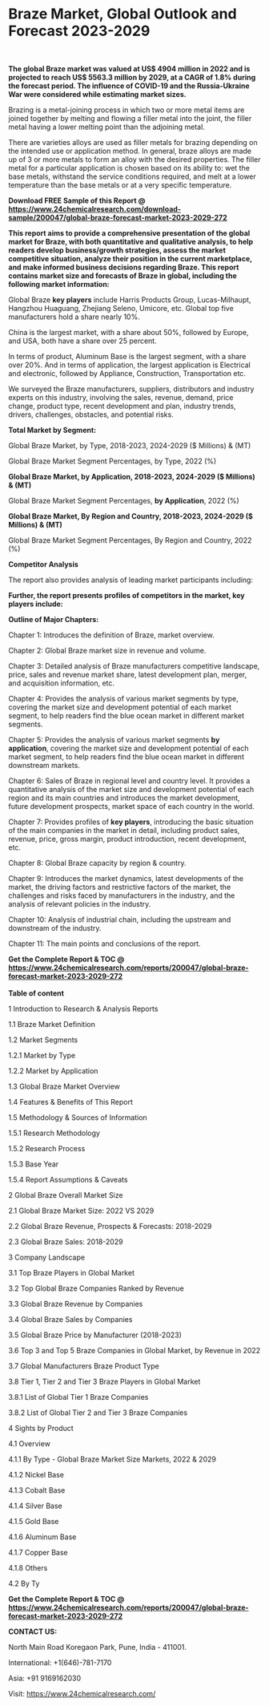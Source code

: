 <h1>Braze Market, Global Outlook and Forecast 2023-2029</h1><br/><p><strong>The global Braze market was valued at US$ 4904 million in 2022 and is projected to reach US$ 5563.3 million by 2029, at a <strong>CAGR</strong> of 1.8% during the forecast period. The influence of COVID-19 and the Russia-Ukraine War were considered while estimating market sizes.</strong></p><p>Brazing is a metal-joining process in which two or more metal items are joined together by melting and flowing a filler metal into the joint, the filler metal having a lower melting point than the adjoining metal.</p><p>There are varieties alloys are used as filler metals for brazing depending on the intended use or application method. In general, braze alloys are made up of 3 or more metals to form an alloy with the desired properties. The filler metal for a particular application is chosen based on its ability to: wet the base metals, withstand the service conditions required, and melt at a lower temperature than the base metals or at a very specific temperature.</p><div><b>Download FREE Sample of this Report @ <a href="https://www.24chemicalresearch.com/download-sample/200047/global-braze-forecast-market-2023-2029-272">https://www.24chemicalresearch.com/download-sample/200047/global-braze-forecast-market-2023-2029-272</a></b></div><p><strong>This report aims to provide a comprehensive presentation of the global market for Braze, with both quantitative and qualitative analysis, to help readers develop business/growth strategies, assess the market competitive situation, analyze their position in the current marketplace, and make informed business decisions regarding Braze. This report contains market size and forecasts of Braze in global, including the following market information:</strong></p><p>Global Braze <strong>key players</strong> include Harris Products Group, Lucas-Milhaupt, Hangzhou Huaguang, Zhejiang Seleno, Umicore, etc. Global top five manufacturers hold a share nearly 10%.</p><p>China is the largest market, with a share about 50%, followed by Europe, and USA, both have a share over 25 percent.</p><p>In terms of product, Aluminum Base is the largest segment, with a share over 20%. And in terms of application, the largest application is Electrical and electronic, followed by Appliance, Construction, Transportation etc.</p><p>We surveyed the Braze manufacturers, suppliers, distributors and industry experts on this industry, involving the sales, revenue, demand, price change, product type, recent development and plan, industry trends, drivers, challenges, obstacles, and potential risks.</p><p><strong>Total Market by Segment:</strong></p><p>Global Braze Market, by Type, 2018-2023, 2024-2029 ($ Millions) & (MT)</p><p>Global Braze Market Segment Percentages, by Type, 2022 (%)</p><p><strong>Global Braze Market, <strong>by Application</strong>, 2018-2023, 2024-2029 ($ Millions) & (MT)</strong></p><p>Global Braze Market Segment Percentages, <strong>by Application</strong>, 2022 (%)</p><p><strong>Global Braze Market, By Region and Country, 2018-2023, 2024-2029 ($ Millions) & (MT)</strong></p><p>Global Braze Market Segment Percentages, By Region and Country, 2022 (%)</p><p><strong>Competitor Analysis</strong></p><p>The report also provides analysis of leading market participants including:</p><p><strong>Further, the report presents profiles of competitors in the market, <strong>key players</strong> include:</strong></p><p><strong>Outline of Major Chapters:</strong></p><p>Chapter 1: Introduces the definition of Braze, market overview.</p><p>Chapter 2: Global Braze market size in revenue and volume.</p><p>Chapter 3: Detailed analysis of Braze manufacturers competitive landscape, price, sales and revenue market share, latest development plan, merger, and acquisition information, etc.</p><p>Chapter 4: Provides the analysis of various market segments by type, covering the market size and development potential of each market segment, to help readers find the blue ocean market in different market segments.</p><p>Chapter 5: Provides the analysis of various market segments <strong>by application</strong>, covering the market size and development potential of each market segment, to help readers find the blue ocean market in different downstream markets.</p><p>Chapter 6: Sales of Braze in regional level and country level. It provides a quantitative analysis of the market size and development potential of each region and its main countries and introduces the market development, future development prospects, market space of each country in the world.</p><p>Chapter 7: Provides profiles of <strong>key players</strong>, introducing the basic situation of the main companies in the market in detail, including product sales, revenue, price, gross margin, product introduction, recent development, etc.</p><p>Chapter 8: Global Braze capacity by region & country.</p><p>Chapter 9: Introduces the market dynamics, latest developments of the market, the driving factors and restrictive factors of the market, the challenges and risks faced by manufacturers in the industry, and the analysis of relevant policies in the industry.</p><p>Chapter 10: Analysis of industrial chain, including the upstream and downstream of the industry.</p><p>Chapter 11: The main points and conclusions of the report.</p><div><b>Get the Complete Report & TOC @ <a href="https://www.24chemicalresearch.com/reports/200047/global-braze-forecast-market-2023-2029-272">https://www.24chemicalresearch.com/reports/200047/global-braze-forecast-market-2023-2029-272</a></b></div><br><b>Table of content</b><p>1 Introduction to Research & Analysis Reports<br />
 
  1.1 Braze Market Definition<br />
 
  1.2 Market Segments<br />
 
  1.2.1 Market by Type<br />
 
  1.2.2 Market by Application<br />
 
  1.3 Global Braze Market Overview<br />
 
  1.4 Features & Benefits of This Report<br />
 
  1.5 Methodology & Sources of Information<br />
 
  1.5.1 Research Methodology<br />
 
  1.5.2 Research Process<br />
 
  1.5.3 Base Year<br />
 
  1.5.4 Report Assumptions & Caveats<br />
 
 2 Global Braze Overall Market Size<br />
 
  2.1 Global Braze Market Size: 2022 VS 2029<br />
 
  2.2 Global Braze Revenue, Prospects & Forecasts: 2018-2029<br />
 
  2.3 Global Braze Sales: 2018-2029<br />
 
 3 Company Landscape<br />
 
  3.1 Top Braze Players in Global Market<br />
 
  3.2 Top Global Braze Companies Ranked by Revenue<br />
 
  3.3 Global Braze Revenue by Companies<br />
 
  3.4 Global Braze Sales by Companies<br />
 
  3.5 Global Braze Price by Manufacturer (2018-2023)<br />
 
  3.6 Top 3 and Top 5 Braze Companies in Global Market, by Revenue in 2022<br />
 
  3.7 Global Manufacturers Braze Product Type<br />
 
  3.8 Tier 1, Tier 2 and Tier 3 Braze Players in Global Market<br />
 
  3.8.1 List of Global Tier 1 Braze Companies<br />
 
  3.8.2 List of Global Tier 2 and Tier 3 Braze Companies<br />
 
 4 Sights by Product<br />
 
  4.1 Overview<br />
 
  4.1.1 By Type - Global Braze Market Size Markets, 2022 & 2029<br />
 
  4.1.2 Nickel Base<br />
 
  4.1.3 Cobalt Base<br />
 
  4.1.4 Silver Base<br />
 
  4.1.5 Gold Base<br />
 
  4.1.6 Aluminum Base<br />
 
  4.1.7 Copper Base<br />
 
  4.1.8 Others<br />
 
  4.2 By Ty<br><div><b>Get the Complete Report & TOC @ <a href="https://www.24chemicalresearch.com/reports/200047/global-braze-forecast-market-2023-2029-272">https://www.24chemicalresearch.com/reports/200047/global-braze-forecast-market-2023-2029-272</a></b></div></p>
 
 <b>CONTACT US:</b><br>
 
 North Main Road Koregaon Park, Pune, India - 411001.<br/>
 
 International: +1(646)-781-7170<br/>
 
 Asia: +91 9169162030<br/>
 
 Visit: <a href="https://www.24chemicalresearch.com/">https://www.24chemicalresearch.com/</a>
 
 <br>